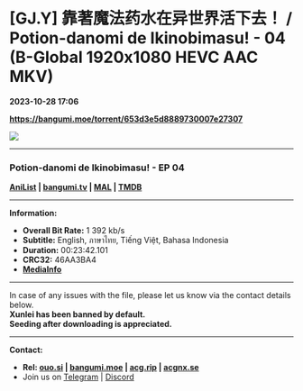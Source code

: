 # [GJ.Y] 靠著魔法药水在异世界活下去！ / Potion-danomi de Ikinobimasu! - 04 (B-Global 1920x1080 HEVC AAC MKV)

**2023-10-28 17:06**

**https://bangumi.moe/torrent/653d3e5d8889730007e27307**

![](https://rr1---bg.raws.dev/bfs/intl/management/b9f90f6fa6be9532bdd7f11a5180661a14e8f42b.png@960w_540h_100Q_1c.jpg)

* * *

### **__Potion-danomi de Ikinobimasu!__** - EP 04

**[AniList](https://anilist.co/anime/161992) | [bangumi.tv](https://bgm.tv/subject/421643) | [MAL](https://myanimelist.net/anime/54616) | [TMDB](https://www.themoviedb.org/tv/221148)**

* * *

**Information:**

*   **Overall Bit Rate:** 1 392 kb/s
*   **Subtitle:** English, ภาษาไทย, Tiếng Việt, Bahasa Indonesia
*   **Duration:** 00:23:42.101
*   **CRC32:** 46AA3BA4
*   **[MediaInfo](https://rr1---nfo.raws.dev/%5BGJ.Y%5D%20%E9%9D%A0%E8%91%97%E9%AD%94%E6%B3%95%E8%8D%AF%E6%B0%B4%E5%9C%A8%E5%BC%82%E4%B8%96%E7%95%8C%E6%B4%BB%E4%B8%8B%E5%8E%BB%EF%BC%81%20-%2004%20%28B-Global%201920x1080%20HEVC%20AAC%20MKV%29%20%5B46AA3BA4%5D.mkv.nfo)**

* * *

In case of any issues with the file, please let us know via the contact details below.  
**Xunlei has been banned by default.**  
**Seeding after downloading is appreciated.**

* * *

**Contact:**

*   **Rel: [ouo.si](https://ouo.si/user/BraveSail) | [bangumi.moe](https://bangumi.moe/search/63e4b7585fa12c0007949b88) | [acg.rip](https://acg.rip/user/5570) | [acgnx.se](https://share.acgnx.se/user-529-1.html)**
*   Join us on [Telegram](https://kirara-fantasia.moe/telegram) | [Discord](https://kirara-fantasia.moe/discord)